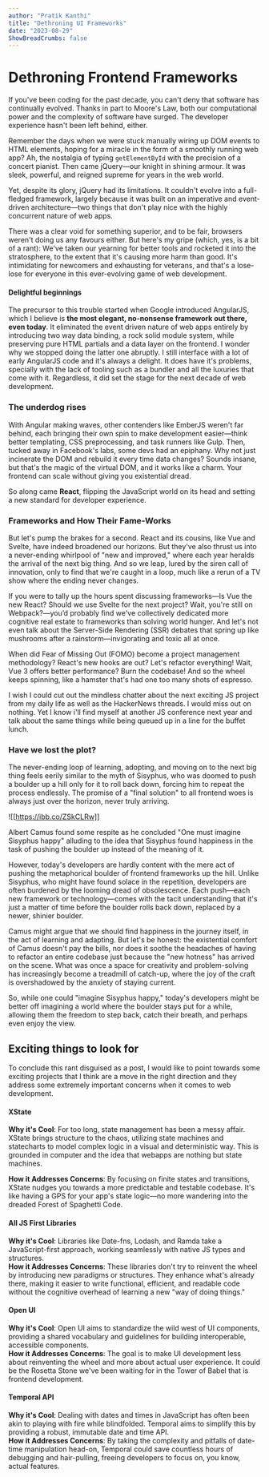 ```yaml
---
author: "Pratik Kanthi"
title: "Dethroning UI Frameworks"
date: "2023-08-29"
ShowBreadCrumbs: false
---
```


# Dethroning Frontend Frameworks

If you've been coding for the past decade, you can't deny that software has continually evolved. Thanks in part to Moore's Law, both our computational power and the complexity of software have surged. The developer experience hasn't been left behind, either.

Remember the days when we were stuck manually wiring up DOM events to HTML elements, hoping for a miracle in the form of a smoothly running web app? Ah, the nostalgia of typing `getElementById` with the precision of a concert pianist. Then came jQuery—our knight in shining armour. It was sleek, powerful, and reigned supreme for years in the web world.

Yet, despite its glory, jQuery had its limitations. It couldn't evolve into a full-fledged framework, largely because it was built on an imperative and event-driven architecture—two things that don't play nice with the highly concurrent nature of web apps.

There was a clear void for something superior, and to be fair, browsers weren't doing us any favours either. But here's my gripe (which, yes, is a bit of a rant): We've taken our yearning for better tools and rocketed it into the stratosphere, to the extent that it's causing more harm than good. It's intimidating for newcomers and exhausting for veterans, and that's a lose-lose for everyone in this ever-evolving game of web development.

#### Delightful beginnings
The precursor to this trouble started when Google introduced AngularJS, which I believe is **the most elegant, no-nonsense framework out there, even today**. It eliminated the event driven nature of web apps entirely by introducing two way data binding, a rock solid module system, while preserving pure HTML partials and a data layer on the frontend. I wonder why we stopped doing the latter one abruptly.
I still interface with a lot of early AngularJS code and it's always a delight. It does have it's problems, specially with the lack of tooling such as a bundler and all the luxuries that come with it. Regardless, it did set the stage for the next decade of web development.

### The underdog rises
With Angular making waves, other contenders like EmberJS weren't far behind, each bringing their own spin to make development easier—think better templating, CSS preprocessing, and task runners like Gulp. Then, tucked away in Facebook's labs, some devs had an epiphany. Why not just incinerate the DOM and rebuild it every time data changes? Sounds insane, but that's the magic of the virtual DOM, and it works like a charm. Your frontend can scale without giving you existential dread.

So along came **React**, flipping the JavaScript world on its head and setting a new standard for developer experience.

### Frameworks and How Their Fame-Works

But let's pump the brakes for a second. React and its cousins, like Vue and Svelte, have indeed broadened our horizons. But they've also thrust us into a never-ending whirlpool of "new and improved," where each year heralds the arrival of the next big thing. And so we leap, lured by the siren call of innovation, only to find that we're caught in a loop, much like a rerun of a TV show where the ending never changes.

If you were to tally up the hours spent discussing frameworks—Is Vue the new React? Should we use Svelte for the next project? Wait, you're still on Webpack?—you’d probably find we've collectively dedicated more cognitive real estate to frameworks than solving world hunger. And let's not even talk about the Server-Side Rendering (SSR) debates that spring up like mushrooms after a rainstorm—invigorating and toxic all at once.

When did Fear of Missing Out (FOMO) become a project management methodology? React's new hooks are out? Let's refactor everything! Wait, Vue 3 offers better performance? Burn the codebase! And so the wheel keeps spinning, like a hamster that's had one too many shots of espresso.

I wish I could cut out the mindless chatter about the next exciting JS project from my daily life as well as the HackerNews threads. I would miss out on nothing. Yet I know i'll find myself at another JS conference next year and talk about the same things while being queued up in a line for the buffet lunch.

### Have we lost the plot?
The never-ending loop of learning, adopting, and moving on to the next big thing feels eerily similar to the myth of Sisyphus, who was doomed to push a boulder up a hill only for it to roll back down, forcing him to repeat the process endlessly. The promise of a "final solution" to all frontend woes is always just over the horizon, never truly arriving.

![[https://ibb.co/ZSkCLRw]]

Albert Camus found some respite as he concluded "One must imagine Sisyphus happy" alluding to the idea that Sisyphus found happiness in the task of pushing the boulder up instead of the meaning of it.

However, today's developers are hardly content with the mere act of pushing the metaphorical boulder of frontend frameworks up the hill. Unlike Sisyphus, who might have found solace in the repetition, developers are often burdened by the looming dread of obsolescence. Each push—each new framework or technology—comes with the tacit understanding that it's just a matter of time before the boulder rolls back down, replaced by a newer, shinier boulder.

Camus might argue that we should find happiness in the journey itself, in the act of learning and adapting. But let's be honest: the existential comfort of Camus doesn't pay the bills, nor does it soothe the headaches of having to refactor an entire codebase just because the "new hotness" has arrived on the scene. What was once a space for creativity and problem-solving has increasingly become a treadmill of catch-up, where the joy of the craft is overshadowed by the anxiety of staying current.

So, while one could "imagine Sisyphus happy," today's developers might be better off imagining a world where the boulder stays put for a while, allowing them the freedom to step back, catch their breath, and perhaps even enjoy the view.


## Exciting things to look for
To conclude this rant disguised as a post, I would like to point towards some exciting projects that I think are a move in the right direction and they address some extremely important concerns when it comes to web development.

#### XState

**Why it's Cool**: For too long, state management has been a messy affair. XState brings structure to the chaos, utilizing state machines and statecharts to model complex logic in a visual and deterministic way.  This is grounded in computer and the idea that webapps are nothing but state machines.

**How it Addresses Concerns**: By focusing on finite states and transitions, XState nudges you towards a more predictable and testable codebase. It's like having a GPS for your app's state logic—no more wandering into the dreaded Forest of Spaghetti Code.

#### All JS First Libraries

**Why it's Cool**: Libraries like Date-fns, Lodash, and Ramda take a JavaScript-first approach, working seamlessly with native JS types and structures.  
**How it Addresses Concerns**: These libraries don't try to reinvent the wheel by introducing new paradigms or structures. They enhance what's already there, making it easier to write functional, efficient, and readable code without the cognitive overhead of learning a new "way of doing things."

#### Open UI

**Why it's Cool**: Open UI aims to standardize the wild west of UI components, providing a shared vocabulary and guidelines for building interoperable, accessible components.  
**How it Addresses Concerns**: The goal is to make UI development less about reinventing the wheel and more about actual user experience. It could be the Rosetta Stone we've been waiting for in the Tower of Babel that is frontend development.

#### Temporal API

**Why it's Cool**: Dealing with dates and times in JavaScript has often been akin to playing with fire while blindfolded. Temporal aims to simplify this by providing a robust, immutable date and time API.  
**How it Addresses Concerns**: By taking the complexity and pitfalls of date-time manipulation head-on, Temporal could save countless hours of debugging and hair-pulling, freeing developers to focus on, you know, actual features.


